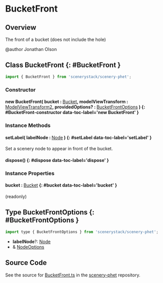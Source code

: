 # BucketFront

## Overview

The front of a bucket (does not include the hole)

@author Jonathan Olson

## Class BucketFront {: #BucketFront }


```js
import { BucketFront } from 'scenerystack/scenery-phet';
```
### Constructor

#### new BucketFront( bucket : <span style="font-weight: 400;">[Bucket](../phetcommon/Bucket.md)</span>, modelViewTransform : <span style="font-weight: 400;">[ModelViewTransform2](../phetcommon/ModelViewTransform2.md)</span>, providedOptions? : <span style="font-weight: 400;">[BucketFrontOptions](../scenery-phet/BucketFront.md#BucketFrontOptions)</span> ) {: #BucketFront-constructor data-toc-label='new BucketFront' }

### Instance Methods

#### setLabel( labelNode : <span style="font-weight: 400;">[Node](../scenery/Node.md)</span> ) {: #setLabel data-toc-label='setLabel' }

Set a scenery node to appear in front of the bucket.

#### dispose() {: #dispose data-toc-label='dispose' }

### Instance Properties

#### bucket : <span style="font-weight: 400;">[Bucket](../phetcommon/Bucket.md)</span> {: #bucket data-toc-label='bucket' }

(readonly)



## Type BucketFrontOptions {: #BucketFrontOptions }


```js
import type { BucketFrontOptions } from 'scenerystack/scenery-phet';
```


- **labelNode**?: [Node](../scenery/Node.md)
- &amp; [NodeOptions](../scenery/Node.md#NodeOptions)




## Source Code

See the source for [BucketFront.ts](https://github.com/phetsims/scenery-phet/blob/main/js/bucket/BucketFront.ts) in the [scenery-phet](https://github.com/phetsims/scenery-phet) repository.
